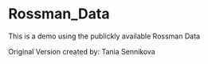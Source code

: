 # Rossman_Data

This is a demo using the publickly available Rossman Data 

Original Version created by: Tania Sennikova
